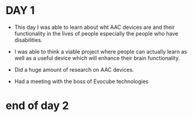 # DAY 1

* This day I was able to learn about wht AAC devices are and their functionality in the lives of people especially the people who have disabilities.

* I was able to think a viable project where people can actually learn as well as a useful device which will enhance their brain functionality.

* Did a huge amount of research on AAC devices.

* Had a meeting with the boss of Evocube technologies

# end of day 2
